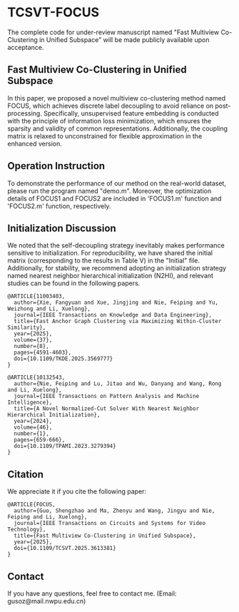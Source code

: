 # TCSVT-FOCUS
The complete code for under-review manuscript named "Fast Multiview Co-Clustering in Unified Subspace" will be made publicly available upon acceptance.

## Fast Multiview Co-Clustering in Unified Subspace

In this paper, we proposed a novel multiview co-clustering method named FOCUS, which achieves discrete label decoupling to avoid reliance on post-processing. Specifically, unsupervised feature embedding is conducted with the principle of information loss minimization, which ensures the sparsity and validity of common representations. Additionally, the coupling matrix is relaxed to unconstrained for flexible approximation in the enhanced version.

## Operation Instruction

To demonstrate the performance of our method on the real-world dataset, please run the program named "demo.m". Moreover, the optimization details of FOCUS1 and FOCUS2 are included in 'FOCUS1.m' function and 'FOCUS2.m' function, respectively.

## Initialization Discussion

We noted that the self-decoupling strategy inevitably makes performance sensitive to initialization. For reproducibility, we have shared the initial matrix (corresponding to the results in Table V) in the "Initial" file. Additionally, for stability, we recommend adopting an initialization strategy named nearest neighbor hierarchical initialization (N2HI), and relevant studies can be found in the following papers.

    @ARTICLE{11003403,
      author={Xie, Fangyuan and Xue, Jingjing and Nie, Feiping and Yu, Weizhong and Li, Xuelong},
      journal={IEEE Transactions on Knowledge and Data Engineering}, 
      title={Fast Anchor Graph Clustering via Maximizing Within-Cluster Similarity}, 
      year={2025},
      volume={37},
      number={8},
      pages={4591-4603},
      doi={10.1109/TKDE.2025.3569777}
    }

    @ARTICLE{10132543,
      author={Nie, Feiping and Lu, Jitao and Wu, Danyang and Wang, Rong and Li, Xuelong},
      journal={IEEE Transactions on Pattern Analysis and Machine Intelligence}, 
      title={A Novel Normalized-Cut Solver With Nearest Neighbor Hierarchical Initialization}, 
      year={2024},
      volume={46},
      number={1},
      pages={659-666},
      doi={10.1109/TPAMI.2023.3279394}
    }



## Citation

We appreciate it if you cite the following paper:

    @ARTICLE{FOCUS,
      author={Guo, Shengzhao and Ma, Zhenyu and Wang, Jingyu and Nie, Feiping and Li, Xuelong},
      journal={IEEE Transactions on Circuits and Systems for Video Technology}, 
      title={Fast Multiview Co-Clustering in Unified Subspace}, 
      year={2025},
      doi={10.1109/TCSVT.2025.3613381}
    }

## Contact

If you have any questions, feel free to contact me. (Email: gusoz\@mail.nwpu.edu.cn)
